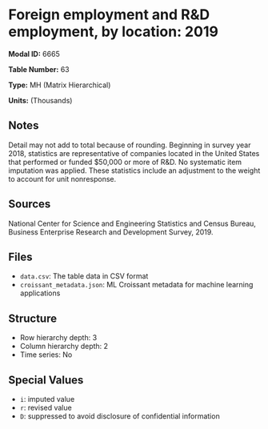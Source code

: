 # Foreign employment and R&D employment, by location: 2019

**Modal ID:** 6665

**Table Number:** 63

**Type:** MH (Matrix Hierarchical)

**Units:** (Thousands)

## Notes

Detail may not add to total because of rounding. Beginning in survey year 2018, statistics are representative of companies located in the United States that performed or funded $50,000 or more of R&D. No systematic item imputation was applied. These statistics include an adjustment to the weight to account for unit nonresponse.

## Sources

National Center for Science and Engineering Statistics and Census Bureau, Business Enterprise Research and Development Survey, 2019.

## Files

- `data.csv`: The table data in CSV format
- `croissant_metadata.json`: ML Croissant metadata for machine learning applications

## Structure

- Row hierarchy depth: 3
- Column hierarchy depth: 2
- Time series: No

## Special Values

- `i`: imputed value
- `r`: revised value
- `D`: suppressed to avoid disclosure of confidential information
